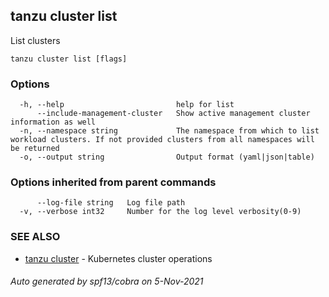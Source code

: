 ## tanzu cluster list

List clusters

```
tanzu cluster list [flags]
```

### Options

```
  -h, --help                         help for list
      --include-management-cluster   Show active management cluster information as well
  -n, --namespace string             The namespace from which to list workload clusters. If not provided clusters from all namespaces will be returned
  -o, --output string                Output format (yaml|json|table)
```

### Options inherited from parent commands

```
      --log-file string   Log file path
  -v, --verbose int32     Number for the log level verbosity(0-9)
```

### SEE ALSO

* [tanzu cluster](tanzu_cluster.md)	 - Kubernetes cluster operations

###### Auto generated by spf13/cobra on 5-Nov-2021
